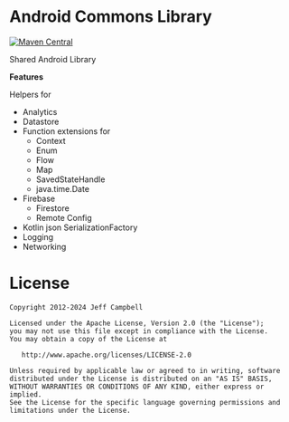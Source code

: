 Android Commons Library
=======================

[![Maven Central](https://maven-badges.herokuapp.com/maven-central/org.dbtools/android-commons/badge.svg)](https://maven-badges.herokuapp.com/maven-central/org.dbtools/android-commons)

Shared Android Library

**Features**

Helpers for

* Analytics
* Datastore
* Function extensions for
  * Context
  * Enum
  * Flow
  * Map
  * SavedStateHandle
  * java.time.Date
* Firebase
  * Firestore
  * Remote Config
* Kotlin json SerializationFactory
* Logging
* Networking

License
=======

    Copyright 2012-2024 Jeff Campbell

    Licensed under the Apache License, Version 2.0 (the "License");
    you may not use this file except in compliance with the License.
    You may obtain a copy of the License at

       http://www.apache.org/licenses/LICENSE-2.0

    Unless required by applicable law or agreed to in writing, software
    distributed under the License is distributed on an "AS IS" BASIS,
    WITHOUT WARRANTIES OR CONDITIONS OF ANY KIND, either express or implied.
    See the License for the specific language governing permissions and
    limitations under the License.